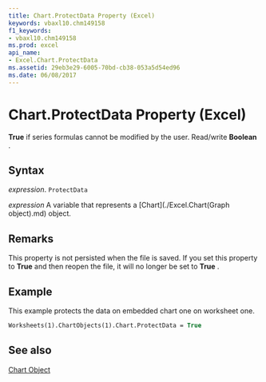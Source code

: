 ```yaml
---
title: Chart.ProtectData Property (Excel)
keywords: vbaxl10.chm149158
f1_keywords:
- vbaxl10.chm149158
ms.prod: excel
api_name:
- Excel.Chart.ProtectData
ms.assetid: 29eb3e29-6005-70bd-cb38-053a5d54ed96
ms.date: 06/08/2017
---
```



# Chart.ProtectData Property (Excel)

 **True** if series formulas cannot be modified by the user. Read/write **Boolean** .


## Syntax

 _expression_. `ProtectData`

 _expression_ A variable that represents a [Chart](./Excel.Chart(Graph object).md) object.


## Remarks

This property is not persisted when the file is saved. If you set this property to  **True** and then reopen the file, it will no longer be set to **True** .


## Example

This example protects the data on embedded chart one on worksheet one.


```vb
Worksheets(1).ChartObjects(1).Chart.ProtectData = True
```


## See also


[Chart Object](Excel.Chart(object).md)

